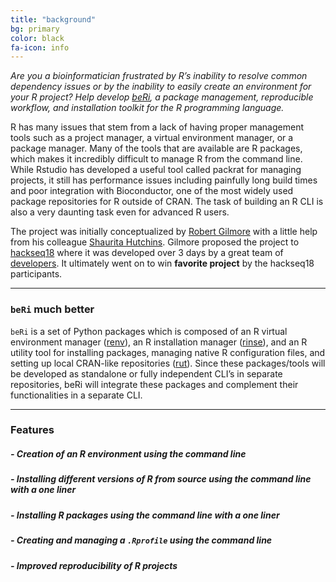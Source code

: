 ```yaml
---
title: "background"
bg: primary
color: black
fa-icon: info
---
```


_Are you a bioinformatician frustrated by R’s inability to resolve common dependency issues or by the inability to easily create an environment for your R project? Help develop [beRi](https://github.com/datasnakes/beRi), a package management, reproducible workflow, and installation toolkit for the R programming language._

R has many issues that stem from a lack of having proper management tools such as a project manager, a virtual environment manager, or a package manager. Many of the tools that are available are R packages, which makes it incredibly difficult to manage R from the command line. While Rstudio has developed a useful tool called packrat for managing projects, it still has performance issues including painfully long build times and poor integration with Bioconductor, one of the most widely used package repositories for R outside of CRAN. The task of building an R CLI is also a very daunting task even for advanced R users.

The project was initially conceptualized by [Robert Gilmore](https://github.com/grabear) with a little help from his colleague [Shaurita Hutchins](https://github.com/sdhutchins). Gilmore proposed the project to [hackseq18](https://www.hackseq.com/) where it was developed over 3 days by a great team of [developers](https://github.com/datasnakes/beRi#hackseq18-team-members). It ultimately went on to win **favorite project** by the hackseq18 participants.

-------------------------

### `beRi` much better

`beRi` is a set of Python packages which is composed of an R virtual environment manager ([renv](https://github.com/datasnakes/renv)), an R installation manager ([rinse](https://github.com/datasnakes/rinse)), and an R utility tool for installing packages, managing native R configuration files, and setting up local CRAN-like repositories ([rut](https://github.com/datasnakes/rut)). Since these packages/tools will be developed as standalone or fully independent CLI’s in separate repositories, beRi will integrate these packages and complement their functionalities in a separate CLI.

-------------------------

### Features

##### - Creation of an R environment using the command line
##### - Installing different versions of R from source using the command line with a one liner
##### - Installing R packages using the command line with a one liner
##### - Creating and managing a `.Rprofile` using the command line
##### - Improved reproducibility of R projects
